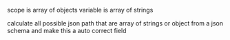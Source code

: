 scope is array of objects
variable is array of strings

calculate all possible json path that are array of strings or object from a json schema and make this a auto correct field 